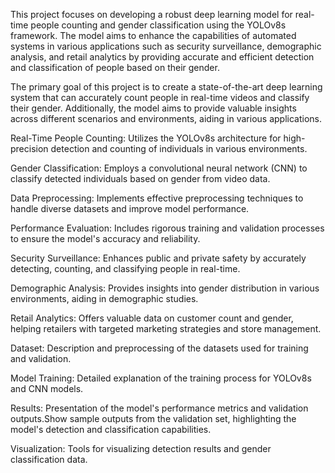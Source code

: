 This project focuses on developing a robust deep learning model for real-time people counting and gender classification using the YOLOv8s framework. The model aims to enhance the capabilities of automated systems in various applications such as security surveillance, demographic analysis, and retail analytics by providing accurate and efficient detection and classification of people based on their gender.

The primary goal of this project is to create a state-of-the-art deep learning system that can accurately count people in real-time videos and classify their gender. Additionally, the model aims to provide valuable insights across different scenarios and environments, aiding in various applications.

Real-Time People Counting: Utilizes the YOLOv8s architecture for high-precision detection and counting of individuals in various environments.

Gender Classification: Employs a convolutional neural network (CNN) to classify detected individuals based on gender from video data.

Data Preprocessing: Implements effective preprocessing techniques to handle diverse datasets and improve model performance.

Performance Evaluation: Includes rigorous training and validation processes to ensure the model's accuracy and reliability.

Security Surveillance: Enhances public and private safety by accurately detecting, counting, and classifying people in real-time.

Demographic Analysis: Provides insights into gender distribution in various environments, aiding in demographic studies.

Retail Analytics: Offers valuable data on customer count and gender, helping retailers with targeted marketing strategies and store management.

Dataset: Description and preprocessing of the datasets used for training and validation.

Model Training: Detailed explanation of the training process for YOLOv8s and CNN models.

Results: Presentation of the model's performance metrics and validation outputs.Show sample outputs from the validation set, highlighting the model's detection and classification capabilities.

Visualization: Tools for visualizing detection results and gender classification data.
